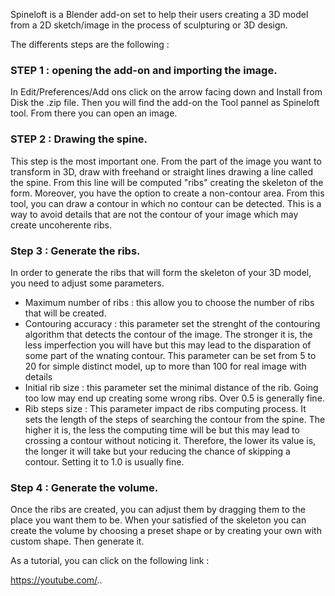 Spineloft is a Blender add-on set to help their users creating a 3D model from a 2D sketch/image in the process of sculpturing or 3D design. 

The differents steps are the following : 

### STEP 1 : opening the add-on and importing the image. 

In Edit/Preferences/Add ons click on the arrow facing down and Install from Disk the .zip file. 
Then you will find the add-on the Tool pannel as Spineloft tool.
From there you can open an image.

### STEP 2 : Drawing the spine.

This step is the most important one. From the part of the image you want to transform in 3D, draw with freehand or straight lines drawing a line called the spine. From this line will be computed "ribs" creating the skeleton of the form. 
Moreover, you have the option to create a non-contour area. From this tool, you can draw a contour in which no contour can be detected. This is a way to avoid details that are not the contour of your image which may create uncoherente ribs. 

### Step 3 : Generate the ribs.

In order to generate the ribs that will form the skeleton of your 3D model, you need to adjust some parameters. 
- Maximum number of ribs : this allow you to choose the number of ribs that will be created. 
- Contouring accuracy : this parameter set the strenght of the contouring algorithm that detects the contour of the image. The stronger it is, the less imperfection you will have but this may lead to the disparation of some part of the wnating contour. This parameter can be set from 5 to 20 for simple distinct model, up to more than 100 for real image with details 
- Initial rib size : this parameter set the minimal distance of the rib. Going too low may end up creating some wrong ribs. Over 0.5 is generally fine. 
- Rib steps size : This parameter impact de ribs computing process. It sets the length of the steps of searching the contour from the spine. The higher it is, the less the computing time will be but this may lead to crossing a contour without noticing it. Therefore, the lower its value is, the longer it will take but your reducing the chance of skipping a contour. Setting it to 1.0 is usually fine.

### Step 4 : Generate the volume.

Once the ribs are created, you can adjust them by dragging them to the place you want them to be. When your satisfied of the skeleton you can create the volume by choosing a preset shape or by creating your own with custom shape. Then generate it. 

As a tutorial, you can click on the following link : 

https://youtube.com/..

